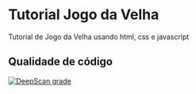 # Tutorial Jogo da Velha
Tutorial de Jogo da Velha usando html, css e javascript

## Qualidade de código
[![DeepScan grade](https://deepscan.io/api/teams/20752/projects/24306/branches/746512/badge/grade.svg)](https://deepscan.io/dashboard#view=project&tid=20752&pid=24306&bid=746512)
